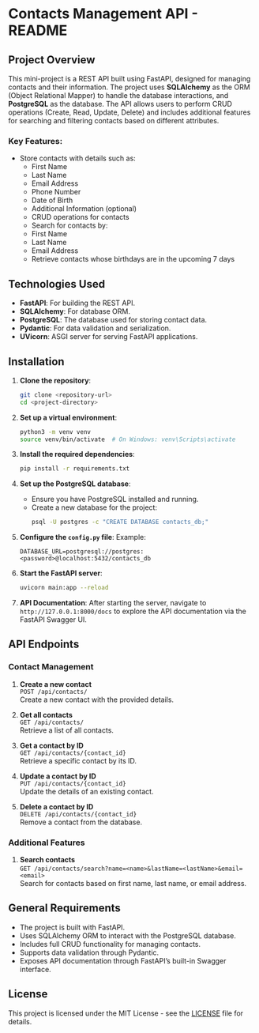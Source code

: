 # Contacts Management API - README

## Project Overview

This mini-project is a REST API built using FastAPI, designed for managing contacts and their information. The project uses **SQLAlchemy** as the ORM (Object Relational Mapper) to handle the database interactions, and **PostgreSQL** as the database. The API allows users to perform CRUD operations (Create, Read, Update, Delete) and includes additional features for searching and filtering contacts based on different attributes.

### Key Features:
- Store contacts with details such as:
    - First Name
    - Last Name
    - Email Address
    - Phone Number
    - Date of Birth
    - Additional Information (optional)
    - CRUD operations for contacts
    - Search for contacts by:
    - First Name
    - Last Name
    - Email Address
    - Retrieve contacts whose birthdays are in the upcoming 7 days

## Technologies Used

- **FastAPI**: For building the REST API.
- **SQLAlchemy**: For database ORM.
- **PostgreSQL**: The database used for storing contact data.
- **Pydantic**: For data validation and serialization.
- **UVicorn**: ASGI server for serving FastAPI applications.

## Installation

1. **Clone the repository**:
   ```bash
   git clone <repository-url>
   cd <project-directory>
   ```

2. **Set up a virtual environment**:
   ```bash
   python3 -m venv venv
   source venv/bin/activate  # On Windows: venv\Scripts\activate
   ```

3. **Install the required dependencies**:
   ```bash
   pip install -r requirements.txt
   ```

4. **Set up the PostgreSQL database**:
    - Ensure you have PostgreSQL installed and running.
    - Create a new database for the project:
      ```bash
      psql -U postgres -c "CREATE DATABASE contacts_db;"
      ```

5. **Configure the `config.py` file**:
   Example:
   ```
   DATABASE_URL=postgresql://postgres:<password>@localhost:5432/contacts_db
   ```

6. **Start the FastAPI server**:
   ```bash
   uvicorn main:app --reload
   ```

7. **API Documentation**:
   After starting the server, navigate to `http://127.0.0.1:8000/docs` to explore the API documentation via the FastAPI Swagger UI.

## API Endpoints

### Contact Management

1. **Create a new contact**  
   `POST /api/contacts/`  
   Create a new contact with the provided details.

2. **Get all contacts**  
   `GET /api/contacts/`  
   Retrieve a list of all contacts.

3. **Get a contact by ID**  
   `GET /api/contacts/{contact_id}`  
   Retrieve a specific contact by its ID.

4. **Update a contact by ID**  
   `PUT /api/contacts/{contact_id}`  
   Update the details of an existing contact.

5. **Delete a contact by ID**  
   `DELETE /api/contacts/{contact_id}`  
   Remove a contact from the database.

### Additional Features

1. **Search contacts**  
   `GET /api/contacts/search?name=<name>&lastName=<lastName>&email=<email>`  
   Search for contacts based on first name, last name, or email address.

## General Requirements

- The project is built with FastAPI.
- Uses SQLAlchemy ORM to interact with the PostgreSQL database.
- Includes full CRUD functionality for managing contacts.
- Supports data validation through Pydantic.
- Exposes API documentation through FastAPI’s built-in Swagger interface.


## License

This project is licensed under the MIT License - see the [LICENSE](LICENSE) file for details.

